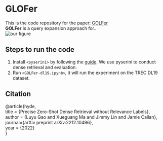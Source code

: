 # GLOFer
This is the code repository for the paper: [GOLFer](https://github.com/castorini/pyserini#-installation)  
**GOLFer** is a query expansion approach for..  
![our figure](https://www.baidu.com/img/bd_logo1.png)

## Steps to run the code
1. Install `<pyserini>` by following the [guide](https://github.com/castorini/pyserini#-installation). We use pyserini to conduct dense retrieval and evaluation.
2. Run `<GOLFer-dl19.ipynb>`, it will run the experiment on the TREC DL19 dataset.

## Citation
@article{hyde,  
  title = {Precise Zero-Shot Dense Retrieval without Relevance Labels},  
  author = {Luyu Gao and Xueguang Ma and Jimmy Lin and Jamie Callan},  
  journal={arXiv preprint arXiv:2212.10496},  
  year = {2022}  
}
